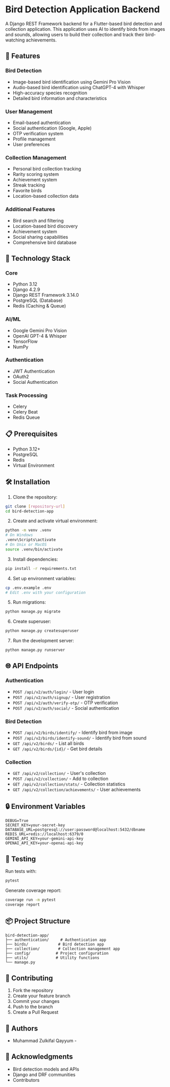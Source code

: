 # Bird Detection Application Backend

A Django REST Framework backend for a Flutter-based bird detection and collection application. This application uses AI to identify birds from images and sounds, allowing users to build their collection and track their bird-watching achievements.

## 🌟 Features

### Bird Detection
- Image-based bird identification using Gemini Pro Vision
- Audio-based bird identification using ChatGPT-4 with Whisper
- High-accuracy species recognition
- Detailed bird information and characteristics

### User Management
- Email-based authentication
- Social authentication (Google, Apple)
- OTP verification system
- Profile management
- User preferences

### Collection Management
- Personal bird collection tracking
- Rarity scoring system
- Achievement system
- Streak tracking
- Favorite birds
- Location-based collection data

### Additional Features
- Bird search and filtering
- Location-based bird discovery
- Achievement system
- Social sharing capabilities
- Comprehensive bird database

## 🚀 Technology Stack

### Core
- Python 3.12
- Django 4.2.9
- Django REST Framework 3.14.0
- PostgreSQL (Database)
- Redis (Caching & Queue)

### AI/ML
- Google Gemini Pro Vision
- OpenAI GPT-4 & Whisper
- TensorFlow
- NumPy

### Authentication
- JWT Authentication
- OAuth2
- Social Authentication

### Task Processing
- Celery
- Celery Beat
- Redis Queue

## 📋 Prerequisites

- Python 3.12+
- PostgreSQL
- Redis
- Virtual Environment

## 🛠 Installation

1. Clone the repository:
```bash
git clone [repository-url]
cd bird-detection-app
```

2. Create and activate virtual environment:
```bash
python -m venv .venv
# On Windows
.venv\Scripts\activate
# On Unix or MacOS
source .venv/bin/activate
```

3. Install dependencies:
```bash
pip install -r requirements.txt
```

4. Set up environment variables:
```bash
cp .env.example .env
# Edit .env with your configuration
```

5. Run migrations:
```bash
python manage.py migrate
```

6. Create superuser:
```bash
python manage.py createsuperuser
```

7. Run the development server:
```bash
python manage.py runserver
```

## 🌐 API Endpoints

### Authentication
- `POST /api/v2/auth/login/` - User login
- `POST /api/v2/auth/signup/` - User registration
- `POST /api/v2/auth/verify-otp/` - OTP verification
- `POST /api/v2/auth/social/` - Social authentication

### Bird Detection
- `POST /api/v2/birds/identify/` - Identify bird from image
- `POST /api/v2/birds/identify-sound/` - Identify bird from sound
- `GET /api/v2/birds/` - List all birds
- `GET /api/v2/birds/{id}/` - Get bird details

### Collection
- `GET /api/v2/collection/` - User's collection
- `POST /api/v2/collection/` - Add to collection
- `GET /api/v2/collection/stats/` - Collection statistics
- `GET /api/v2/collection/achievements/` - User achievements

## 🔒 Environment Variables

```plaintext
DEBUG=True
SECRET_KEY=your-secret-key
DATABASE_URL=postgresql://user:password@localhost:5432/dbname
REDIS_URL=redis://localhost:6379/0
GEMINI_API_KEY=your-gemini-api-key
OPENAI_API_KEY=your-openai-api-key
```

## 🧪 Testing

Run tests with:
```bash
pytest
```

Generate coverage report:
```bash
coverage run -m pytest
coverage report
```

## 📦 Project Structure

```
bird-detection-app/
├── authentication/     # Authentication app
├── birds/             # Bird detection app
├── collection/        # Collection management app
├── config/           # Project configuration
├── utils/            # Utility functions
└── manage.py
```

## 🤝 Contributing

1. Fork the repository
2. Create your feature branch
3. Commit your changes
4. Push to the branch
5. Create a Pull Request

## 👥 Authors

- Muhammad Zulkifal Qayyum -

## 🙏 Acknowledgments

- Bird detection models and APIs
- Django and DRF communities
- Contributors
